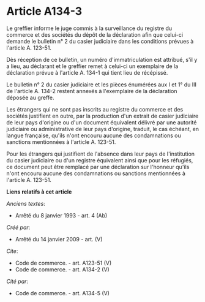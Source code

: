 # Article A134-3

Le greffier informe le juge commis à la surveillance du registre du commerce et des sociétés du dépôt de la déclaration afin
que celui-ci demande le bulletin n° 2 du casier judiciaire dans les conditions prévues à l'article A. 123-51.

Dès réception de ce bulletin, un numéro d'immatriculation est attribué, s'il y a lieu, au déclarant et le greffier remet à
celui-ci un exemplaire de la déclaration prévue à l'article A. 134-1 qui tient lieu de récépissé. 

Le bulletin n° 2 du casier judiciaire et les pièces énumérées aux I et 1° du III de l'article A. 134-2 restent annexés à
l'exemplaire de la déclaration déposée au greffe. 

Les étrangers qui ne sont pas inscrits au registre du commerce et des sociétés justifient en outre, par la production d'un
extrait de casier judiciaire de leur pays d'origine ou d'un document équivalent délivré par une autorité judiciaire ou
administrative de leur pays d'origine, traduit, le cas échéant, en langue française, qu'ils n'ont encouru aucune des
condamnations ou sanctions mentionnées à l'article A. 123-51. 

Pour les étrangers qui justifient de l'absence dans leur pays de l'institution du casier judiciaire ou d'un registre
équivalent ainsi que pour les réfugiés, ce document peut être remplacé par une déclaration sur l'honneur qu'ils n'ont encouru
aucune des condamnations ou sanctions mentionnées à l'article A. 123-51.

**Liens relatifs à cet article**

_Anciens textes_:

  - Arrêté du 8 janvier 1993 - art. 4 (Ab)

_Créé par_:

  - Arrêté du 14 janvier 2009 - art. (V)

_Cite_:

  - Code de commerce. - art. A123-51 (V)
  - Code de commerce. - art. A134-2 (V)

_Cité par_:

  - Code de commerce. - art. A134-5 (V)
